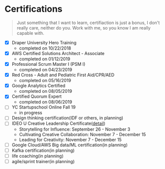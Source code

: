 # Certifications

> Just something that I want to learn, certifiaction is just a bonus, I don't really care, neither do you.
> Work with me, so you know I am really capable with.

- [x] Draper University Hero Training
  - completed on 10/22/2018
- [x] AWS Certified Solutions Architect - Associate 
  - completed on 01/12/2019
- [x] Professional Scrum Master I (PSM I)
  - completed on 04/23/2019
- [x] Red Cross - Adult and Pediatric First Aid/CPR/AED
  - completed on 05/16/2019
- [x] Google Analytics Certified
  - completed on 08/05/2019
- [x] Certified Quorum Expert
  - completed on 08/06/2019
- [ ] YC Startupschool Online Fall 19
  - in progress
- [ ] Design thinking certification(IDF or others, in planning)
- [ ] IDEO U Creative Leadership Certificate([detail](https://www.ideou.com/pages/creative-leadership-certificate))
  - Storytelling for Influence: September 26 - November 3
  - Cultivating Creative Collaboration: November 7 - December 15
  - Leading for Creativity: November 7 - December 15
- [ ] Google Cloud/AWS Big data/ML certification(in planning)
- [ ] Kafka certification(in planning)
- [ ] life coaching(in planning)
- [ ] agile/sprint trainer(in planning)
